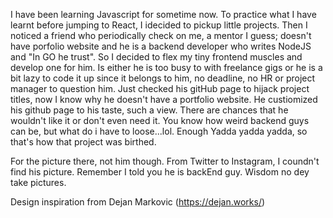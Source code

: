 I have been learning Javascript for sometime now. To practice what I have learnt before jumping to React, I idecided to pickup little projects. Then I  noticed a friend who periodically check on me, a mentor I guess; doesn't have porfolio website and he is a backend developer who writes NodeJS and "In GO he trust". So I decided to flex my tiny frontend muscles and develop one for him. Is either he is too busy to with freelance gigs or he is a bit lazy to code it up since it belongs to him, no deadline, no HR or project manager to question him. Just checked his gitHub page to hijack project titles, now I know why he doesn't have a portfolio website. He custiomized his github page to  his taste, such a view. There are chances that he wouldn't like it or don't even need it. You know how weird backend guys can be, but what do i have to loose...lol. Enough Yadda yadda yadda, so that's how that project was birthed.

For the picture there, not him though. From Twitter to Instagram, I coundn't find his picture. Remember I told you he is backEnd guy. Wisdom no dey take pictures.

Design inspiration from Dejan Markovic (https://dejan.works/)
